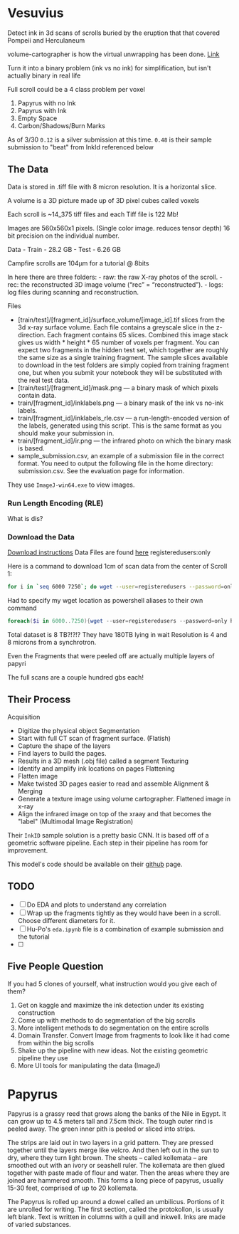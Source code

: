 # Vesuvius

Detect ink in 3d scans of scrolls buried by the eruption that that covered Pompeii and Herculaneum

volume-cartographer is how the virtual unwrapping has been done. [Link](https://github.com/educelab/volume-cartographer)

Turn it into a binary problem (ink vs no ink) for simplification, but isn't actually binary in real life

Full scroll could be a 4 class problem per voxel

1. Papyrus with no Ink
2. Papyrus with Ink
3. Empty Space
4. Carbon/Shadows/Burn Marks

As of 3/30
`0.12` is a silver submission at this time.
`0.48` is their sample submission to "beat" from InkId referenced below

## The Data

Data is stored in .tiff file with 8 micron resolution. It is a horizontal slice.

A volume is a 3D picture made up of 3D pixel cubes called voxels

Each scroll is ~14_375 tiff files and each Tiff file is 122 Mb!

Images are 560x560x1 pixels. (Single color image. reduces tensor depth)
16 bit precision on the individual number.

Data
    - Train - 28.2 GB
    - Test  - 6.26 GB

Campfire scrolls are 104µm for a tutorial @ 8bits

In here there are three folders:
    - raw: the raw X-ray photos of the scroll.
    - rec: the reconstructed 3D image volume (“rec” = “reconstructed”).
    - logs: log files during scanning and reconstruction.

Files
- [train/test]/[fragment_id]/surface_volume/[image_id].tif slices from the 3d x-ray surface volume. Each file contains a greyscale slice in the z-direction. Each fragment contains 65 slices. Combined this image stack gives us width * height * 65 number of voxels per fragment. You can expect two fragments in the hidden test set, which together are roughly the same size as a single training fragment. The sample slices available to download in the test folders are simply copied from training fragment one, but when you submit your notebook they will be substituted with the real test data.
- [train/test]/[fragment_id]/mask.png — a binary mask of which pixels contain data.
- train/[fragment_id]/inklabels.png — a binary mask of the ink vs no-ink labels.
- train/[fragment_id]/inklabels_rle.csv — a run-length-encoded version of the labels, generated using this script. This is the same format as you should make your submission in.
- train/[fragment_id]/ir.png — the infrared photo on which the binary mask is based.
- sample_submission.csv, an example of a submission file in the correct format. You need to output the following file in the home directory: submission.csv. See the evaluation page for information.

They use `ImageJ-win64.exe` to view images.

### Run Length Encoding (RLE)

What is dis?

### Download the Data

[Download instructions](https://gist.github.com/nat/e7266a5c765686b7976df10d3a85041b)
Data Files are found [here](dl.ash2txt.org) registeredusers:only

Here is a command to download 1cm of scan data from the center of Scroll 1:

```bash
for i in `seq 6000 7250`; do wget --user=registeredusers --password=only http://dl.ash2txt.org/full-scrolls/Scroll1.volpkg/volumes/20230205180739/0$i.tif; done
```

Had to specify my wget location as powershell aliases to their own command

```powershell
foreach($i in 6000..7250){wget --user=registeredusers --password=only http://dl.ash2txt.org/full-scrolls/Scroll1.volpkg/volumes/20230205180739/0$i.tif;}
```

Total dataset is 8 TB?!?!? They have 180TB lying in wait
Resolution is 4 and 8 microns from a synchrotron.

Even the Fragments that were peeled off are actually multiple layers of papyri

The full scans are a couple hundred gbs each!

## Their Process

Acquisition
- Digitize the physical object
Segmentation
- Start with full CT scan of fragment surface. (Flatish)
- Capture the shape of the layers
- Find layers to build the pages.
- Results in a 3D mesh (.obj file) called a segment
Texturing
- Identify and amplify ink locations on pages
Flattening
- Flatten image
- Make twisted 3D pages easier to read and assemble
Alignment & Merging
- Generate a texture image using volume cartographer. Flattened image in x-ray
- Align the infrared image on top of the xraay and that becomes the "label" (Multimodal Image Registration)

Their `InkID` sample solution is a pretty basic CNN. It is based off of a geometric software pipeline. Each step in their pipeline has room for improvement.

This model's code should be available on their [github](https://github.com/educelab/ink-id) page.

## TODO

- [ ] Do EDA and plots to understand any correlation
- [ ] Wrap up the fragments tightly as they would have been in a scroll. Choose different diameters for it.
- [ ] Hu-Po's `eda.ipynb` file is a combination of example submission and the tutorial
- [ ] 

## Five People Question

If you had 5 clones of yourself, what instruction would you give each of them?

1. Get on kaggle and maximize the ink detection under its existing construction
2. Come up with methods to do segmentation of the big scrolls
3. More intelligent methods to do segmentation on the entire scrolls
4. Domain Transfer. Convert Image from fragments to look like it had come from within the big scrolls
5. Shake up the pipeline with new ideas. Not the existing geometric pipeline they use
6. More UI tools for manipulating the data (ImageJ)

# Papyrus

Papyrus is a grassy reed that grows along the banks of the Nile in Egypt. It can grow up to 4.5 meters tall and 7.5cm thick. The tough outer rind is peeled away. The green inner pith is peeled or sliced into strips.

The strips are laid out in two layers in a grid pattern. They are pressed together until the layers merge like velcro. And then left out in the sun to dry, where they turn light brown. 
The sheets – called kollemata – are smoothed out with an ivory or seashell ruler. 
The kollemata are then glued together with paste made of flour and water. Then the areas where they are joined are hammered smooth. This forms a long piece of papyrus, usually 15-30 feet, comprised of up to 20 kollemata.

The Papyrus is rolled up around a dowel called an umbilicus. Portions of it are unrolled for writing. The first section, called the protokollon, is usually left blank. Text is written in columns with a quill and inkwell. Inks are made of varied substances.